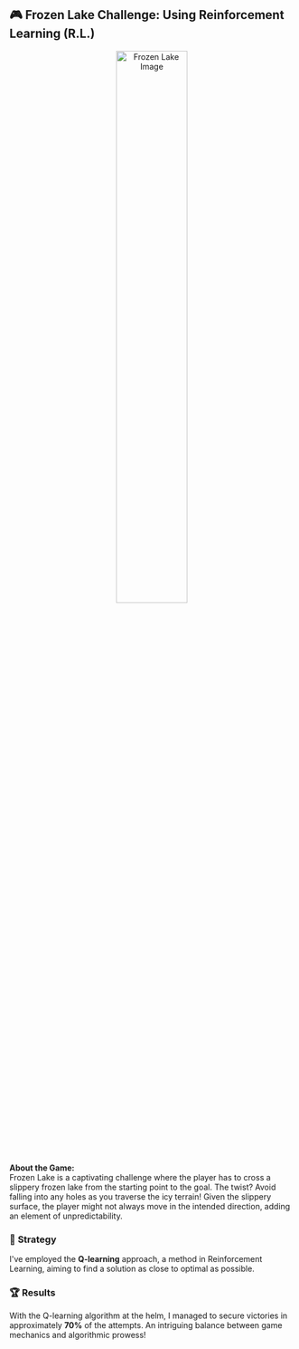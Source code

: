 ## 🎮 **Frozen Lake Challenge: Using Reinforcement Learning (R.L.)**

<p align="center">
  <img src="https://github.com/AugustoPerboni/openAI-gym-frozen_lake/assets/120643495/862cf35b-5389-465e-9887-09f5a0a6b2d6" alt="Frozen Lake Image" width="50%">
</p>

**About the Game:**  
Frozen Lake is a captivating challenge where the player has to cross a slippery frozen lake from the starting point to the goal. The twist? Avoid falling into any holes as you traverse the icy terrain! Given the slippery surface, the player might not always move in the intended direction, adding an element of unpredictability.

### 📖 **Strategy**
I've employed the **Q-learning** approach, a method in Reinforcement Learning, aiming to find a solution as close to optimal as possible.

### 🏆 **Results**
With the Q-learning algorithm at the helm, I managed to secure victories in approximately **70%** of the attempts. An intriguing balance between game mechanics and algorithmic prowess!
